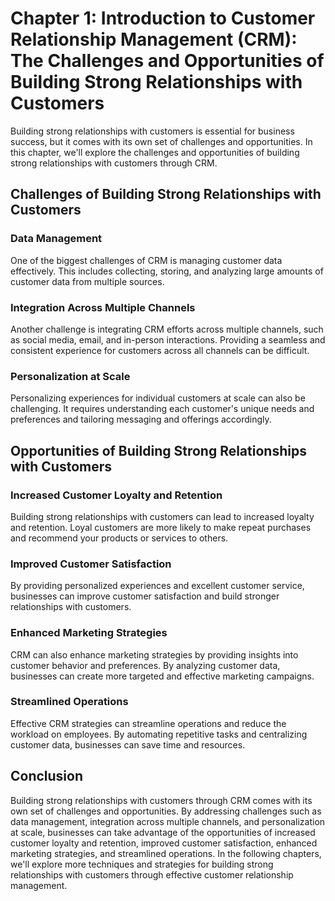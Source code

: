 Chapter 1: Introduction to Customer Relationship Management (CRM): The Challenges and Opportunities of Building Strong Relationships with Customers
===================================================================================================================================================

Building strong relationships with customers is essential for business success, but it comes with its own set of challenges and opportunities. In this chapter, we'll explore the challenges and opportunities of building strong relationships with customers through CRM.

Challenges of Building Strong Relationships with Customers
----------------------------------------------------------

### Data Management

One of the biggest challenges of CRM is managing customer data effectively. This includes collecting, storing, and analyzing large amounts of customer data from multiple sources.

### Integration Across Multiple Channels

Another challenge is integrating CRM efforts across multiple channels, such as social media, email, and in-person interactions. Providing a seamless and consistent experience for customers across all channels can be difficult.

### Personalization at Scale

Personalizing experiences for individual customers at scale can also be challenging. It requires understanding each customer's unique needs and preferences and tailoring messaging and offerings accordingly.

Opportunities of Building Strong Relationships with Customers
-------------------------------------------------------------

### Increased Customer Loyalty and Retention

Building strong relationships with customers can lead to increased loyalty and retention. Loyal customers are more likely to make repeat purchases and recommend your products or services to others.

### Improved Customer Satisfaction

By providing personalized experiences and excellent customer service, businesses can improve customer satisfaction and build stronger relationships with customers.

### Enhanced Marketing Strategies

CRM can also enhance marketing strategies by providing insights into customer behavior and preferences. By analyzing customer data, businesses can create more targeted and effective marketing campaigns.

### Streamlined Operations

Effective CRM strategies can streamline operations and reduce the workload on employees. By automating repetitive tasks and centralizing customer data, businesses can save time and resources.

Conclusion
----------

Building strong relationships with customers through CRM comes with its own set of challenges and opportunities. By addressing challenges such as data management, integration across multiple channels, and personalization at scale, businesses can take advantage of the opportunities of increased customer loyalty and retention, improved customer satisfaction, enhanced marketing strategies, and streamlined operations. In the following chapters, we'll explore more techniques and strategies for building strong relationships with customers through effective customer relationship management.
